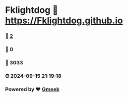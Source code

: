 # Fklightdog :link: https://Fklightdog.github.io 
### :page_facing_up: [2](https://Fklightdog.github.io/tag.html) 
### :speech_balloon: 0 
### :hibiscus: 3033 
### :alarm_clock: 2024-09-15 21:19:18 
### Powered by :heart: [Gmeek](https://github.com/Meekdai/Gmeek)
